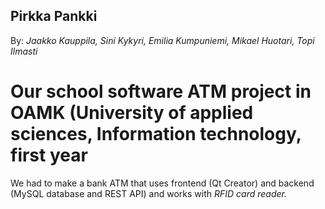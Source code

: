 ## Pirkka Pankki </br>
By: *_Jaakko Kauppila, Sini Kykyri, Emilia Kumpuniemi, Mikael Huotari, Topi Ilmasti_* </br>
# Our school software ATM project in OAMK (University of applied sciences, Information technology, first year </br>
We had to make a bank ATM that uses frontend (Qt Creator) and backend (MySQL database and REST API) and works with _RFID card reader._</br>

